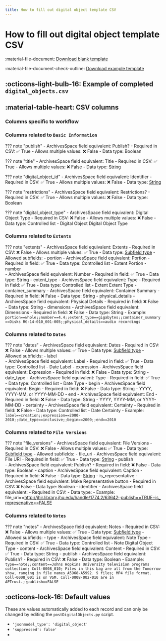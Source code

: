 ```yaml
---
title: How to fill out digital object template CSV
---
```

# How to fill out digital object template CSV

:material-file-document: [Download blank template]()

:material-file-document-check-outline: [Download example template]()

## :octicons-light-bulb-16: Example of completed `digital_objects.csv`

## :material-table-heart: CSV columns

### Columns specific to workflow


### Columns related to `Basic Information`
??? note "publish"
    - ArchivesSpace field equivalent: Publish?
    - Required in CSV: :white_check_mark: True
    - Allows multiple values: :x: False 
    - Data type: Boolean

??? note "title"
    - ArchivesSpace field equivalent: Title
    - Required in CSV: :white_check_mark: True
    - Allows multiple values: :x: False
    - Data type: [String](../workflow/2-fill-out-templates.md/#string)

??? note "digital_object_id"
    - ArchivesSpace field equivalent: Identifier
    - Required in CSV: :white_check_mark: True
    - Allows multiple values: :x: False
    - Data type: [String](../workflow/2-fill-out-templates.md/#string)

??? note "restrictions"
    - ArchivesSpace field equivalent: Restrictions?
    - Required in CSV: :white_check_mark: True
    - Allows multiple values: :x: False
    - Data type: Boolean

??? note "digital_object_type"
    - ArchivesSpace field equivalent: Digital Object Type
    - Required in CSV: :x: False
    - Allows multiple values: :x: False
    - Data type: Controlled list - Digital Object Digital Object Type

### Columns related to `Extents`
??? note "extents"
    - ArchivesSpace field equivalent: Extents
    - Required in CSV: :x: False
    - Allows multiple values: :white_check_mark: True
    - Data type: [Subfield type](../workflow/2-fill-out-templates.md/#subfield-type)
    - Allowed subfields: 
        - portion
            - ArchivesSpace field equivalent: Portion
            - Required in field: :white_check_mark: True
            - Data type: Controlled list - Extent Portion
        - number            
            - ArchivesSpace field equivalent: Number
            - Required in field: :white_check_mark: True
            - Data type: String
        - extent_type
            - ArchivesSpace field equivalent: Type
            - Required in field: :white_check_mark: True
            - Data type: Controlled list - Extent Extent Type
        - container_summary
            - ArchivesSpace field equivalent: Container Summary
            - Required in field: :x: False
            - Data type: String
        - physical_details
            - ArchivesSpace field equivalent: Physical Details
            - Required in field: :x: False
            - Data type: String
        - dimensions
            - ArchivesSpace field equivalent: Dimensions
            - Required in field: :x: False
            - Data type: String
    - Example: `portion==whole;;number==4.4;;extent_type==gigabytes;;container_summary==Disks RG-14-010_001-005;;physical_details==audio recordings`

### Columns related to `Dates`
??? note "dates"
    - ArchivesSpace field equivalent: Dates
    - Required in CSV: :x: False
    - Allows multiple values: :white_check_mark: True
    - Data type: [Subfield type](../workflow/2-fill-out-templates.md/#subfield-type)
    - Allowed subfields:
        - label            
            - ArchivesSpace field equivalent: Label
            - Required in field: :white_check_mark: True
            - Data type: Controlled list - Date Label
        - expression
            - ArchivesSpace field equivalent: Expression
            - Required in field: :x: False
            - Data type: String
        - date_type
            - ArchivesSpace field equivalent: Type
            - Required in field: :white_check_mark: True
            - Data type: Controlled list - Date Type
        - begin
            - ArchivesSpace field equivalent: Begin
            - Required in field: :x: False
            - Data type: String - YYYY, YYYY-MM, or YYYY-MM-DD
        - end
            - ArchivesSpace field equivalent: End
            - Required in field: :x: False
            - Data type: String - YYYY, YYYY-MM, or YYYY-MM-DD
        - certainty
            - ArchivesSpace field equivalent: Certainty
            - Required in field: :x: False
            - Data type: Controlled list - Date Certainty
    - Example: `label==creation;;expression==2000-2010;;date_type==inclusive;;begin==2000;;end==2010`

### Columns related to `File Versions`
??? note "file_versions"
    - ArchivesSpace field equivalent: File Versions
    - Required in CSV: :x: False
    - Allows multiple values: :white_check_mark: True
    - Data type: [Subfield type](../workflow/2-fill-out-templates.md/#subfield-type)
    - Allowed subfields:
        - file_uri
            - ArchivesSpace field equivalent: File URI
            - Required in field: :white_check_mark: True
            - Data type: [String](../workflow/2-fill-out-templates.md/#string)
        - publish            
            - ArchivesSpace field equivalent: Publish?
            - Required in field: :x: False
            - Data type: Boolean
        - caption
            - ArchivesSpace field equivalent: Caption
            - Required in field: :x: False
            - Data type: [String](../workflow/2-fill-out-templates.md/#string)
        - is_representative
            - ArchivesSpace field equivalent: Make Representative button
            - Required in CSV: :x: False
            - Data type: Boolean
        - identifier
            - ArchivesSpace field equivalent: 
            - Required in CSV:
            - Data type:
    - Example: file_uri==http://jhir.library.jhu.edu/handle/1774.2/63642;;publish==TRUE;;is_represenative==FALSE

### Columns related to `Notes`
??? note "notes"
    - ArchivesSpace field equivalent: Notes
    - Required in CSV: :x: False
    - Allows multiple values: :white_check_mark: True
    - Data type: [Subfield type](../workflow/2-fill-out-templates.md/#subfield-type)
    - Allowed subfields:
        - type
            - ArchivesSpace field equivalent: Note Type
            - Required in CSV: :white_check_mark: True
            - Data type: Controlled list - Note Digital Object Type
        - content
            - ArchivesSpace field equivalent:  Content
            - Required in CSV: :white_check_mark: True
            - Data type: String
        - publish
            - ArchivesSpace field equivalent: Publish?
            - Required in CSV: :x: False
            - Data type: Boolean
    - Example: `type==note;;content==Johns Hopkins University television programs collection; Coll-0008_010; Files in this bag are all from the Tomorrow show, ranging in file names A5968-A5992. 9 files; MP4 file format. Coll-0008_001 is on VSM. Coll-0008-002-010 are in APTrust.;;publish==FALSE`


## :octicons-lock-16: Default values

These are values automatically added to each record and can only be changed by editing the `postDigitalObjects.py` script.

- `'jsonmodel_type': 'digital_object'`
- `'suppressed': false'`
- 
